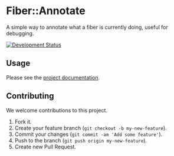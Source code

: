 # Fiber::Annotate

A simple way to annotate what a fiber is currently doing, useful for debugging.

[![Development Status](https://github.com/ioquatix/fiber-annotate/workflows/Test/badge.svg)](https://github.com/ioquatix/fiber-annotate/actions?workflow=Test)

## Usage

Please see the [project documentation](https://ioquatix.github.io/fiber-annotate).

## Contributing

We welcome contributions to this project.

1.  Fork it.
2.  Create your feature branch (`git checkout -b my-new-feature`).
3.  Commit your changes (`git commit -am 'Add some feature'`).
4.  Push to the branch (`git push origin my-new-feature`).
5.  Create new Pull Request.
